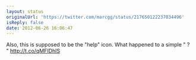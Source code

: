 ```yaml
---
layout: status
originalUrl: 'https://twitter.com/marcgg/status/217650122237034496'
isReply: false
date: 2012-06-26 16:06:47
---
```


Also, this is supposed to be the "help" icon. What happened to a simple " ? " http://t.co/qMFIDhlS
